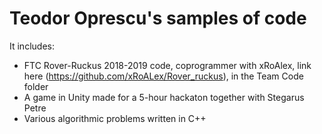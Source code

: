 # Teodor Oprescu's samples of code 

It includes:

* FTC Rover-Ruckus 2018-2019 code, coprogrammer with xRoAlex, link here (https://github.com/xRoALex/Rover_ruckus), in the Team Code folder
* A game in Unity made for a 5-hour hackaton together with Stegarus Petre 
* Various algorithmic problems written in C++ 
